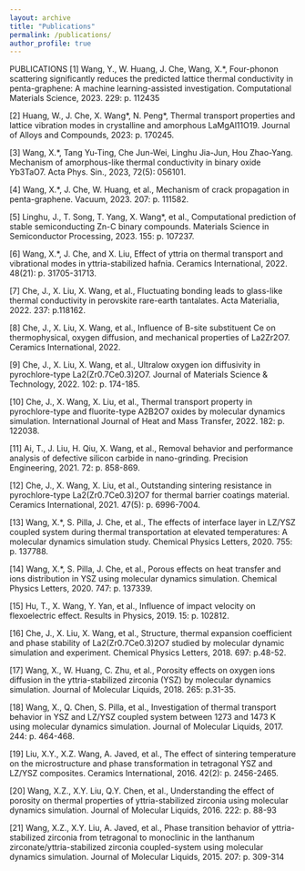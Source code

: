 ```yaml
---
layout: archive
title: "Publications"
permalink: /publications/
author_profile: true
---
```


PUBLICATIONS
[1] Wang, Y., W. Huang, J. Che, Wang, X.*, Four-phonon scattering significantly reduces the predicted lattice thermal conductivity in penta-graphene: A machine learning-assisted investigation. Computational Materials Science, 2023. 229: p. 112435

[2] Huang, W., J. Che, X. Wang*, N. Peng*, Thermal transport properties and lattice vibration modes in crystalline and amorphous LaMgAl11O19. Journal of Alloys and Compounds, 2023: p. 170245.

[3] Wang, X.*, Tang Yu-Ting, Che Jun-Wei, Linghu Jia-Jun, Hou Zhao-Yang. Mechanism of amorphous-like thermal conductivity in binary oxide Yb3TaO7. Acta Phys. Sin., 2023, 72(5): 056101.

[4] Wang, X.*, J. Che, W. Huang, et al., Mechanism of crack propagation in penta-graphene. Vacuum, 2023. 207: p. 111582.

[5] Linghu, J., T. Song, T. Yang, X. Wang*, et al., Computational prediction of stable semiconducting Zn-C binary compounds. Materials Science in Semiconductor Processing, 2023. 155: p. 107237.

[6] Wang, X.*, J. Che, and X. Liu, Effect of yttria on thermal transport and vibrational modes in yttria-stabilized hafnia. Ceramics International, 2022. 48(21): p. 31705-31713.

[7] Che, J., X. Liu, X. Wang, et al., Fluctuating bonding leads to glass-like thermal conductivity in perovskite rare-earth tantalates. Acta Materialia, 2022. 237: p.118162.

[8] Che, J., X. Liu, X. Wang, et al., Influence of B-site substituent Ce on thermophysical, oxygen diffusion, and mechanical properties of La2Zr2O7. Ceramics International, 2022.

[9] Che, J., X. Liu, X. Wang, et al., Ultralow oxygen ion diffusivity in pyrochlore-type La2(Zr0.7Ce0.3)2O7. Journal of Materials Science & Technology, 2022. 102: p. 174-185.

[10] Che, J., X. Wang, X. Liu, et al., Thermal transport property in pyrochlore-type and fluorite-type A2B2O7 oxides by molecular dynamics simulation. International Journal of Heat and Mass Transfer, 2022. 182: p. 122038.

[11] Ai, T., J. Liu, H. Qiu, X. Wang, et al., Removal behavior and performance analysis of defective silicon carbide in nano-grinding. Precision Engineering, 2021. 72: p. 858-869.

[12] Che, J., X. Wang, X. Liu, et al., Outstanding sintering resistance in pyrochlore-type La2(Zr0.7Ce0.3)2O7 for thermal barrier coatings material. Ceramics International, 2021. 47(5): p. 6996-7004.

[13] Wang, X.*, S. Pilla, J. Che, et al., The effects of interface layer in LZ/YSZ coupled system during thermal transportation at elevated temperatures: A molecular dynamics simulation study. Chemical Physics Letters, 2020. 755: p. 137788.

[14] Wang, X.*, S. Pilla, J. Che, et al., Porous effects on heat transfer and ions distribution in YSZ using molecular dynamics simulation. Chemical Physics Letters, 2020. 747: p. 137339.

[15] Hu, T., X. Wang, Y. Yan, et al., Influence of impact velocity on flexoelectric effect. Results in Physics, 2019. 15: p. 102812.

[16] Che, J., X. Liu, X. Wang, et al., Structure, thermal expansion coefficient and phase stability of La2(Zr0.7Ce0.3)2O7 studied by molecular dynamic simulation and experiment. Chemical Physics Letters, 2018. 697: p.48-52.

[17] Wang, X., W. Huang, C. Zhu, et al., Porosity effects on oxygen ions diffusion in the yttria-stabilized zirconia (YSZ) by molecular dynamics simulation. Journal of Molecular Liquids, 2018. 265: p.31-35.

[18] Wang, X., Q. Chen, S. Pilla, et al., Investigation of thermal transport behavior in YSZ and LZ/YSZ coupled system between 1273 and 1473 K using molecular dynamics simulation. Journal of Molecular Liquids, 2017. 244: p. 464-468.

[19] Liu, X.Y., X.Z. Wang, A. Javed, et al., The effect of sintering temperature on the microstructure and phase transformation in tetragonal YSZ and LZ/YSZ composites. Ceramics International, 2016. 42(2): p. 2456-2465.

[20] Wang, X.Z., X.Y. Liu, Q.Y. Chen, et al., Understanding the effect of porosity on thermal properties of yttria-stabilized zirconia using molecular dynamics simulation. Journal of Molecular Liquids, 2016. 222: p. 88-93

[21] Wang, X.Z., X.Y. Liu, A. Javed, et al., Phase transition behavior of yttria-stabilized zirconia from tetragonal to monoclinic in the lanthanum zirconate/yttria-stabilized zirconia coupled-system using molecular dynamics simulation. Journal of Molecular Liquids, 2015. 207: p. 309-314
